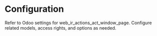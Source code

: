 # Configuration

Refer to Odoo settings for web_ir_actions_act_window_page. Configure related models, access rights, and options as needed.
